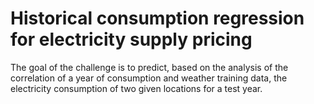 # Historical consumption regression for electricity supply pricing
The goal of the challenge is to predict, based on the analysis of the correlation of a year of consumption and weather training data, the electricity consumption of two given locations for a test year. 
